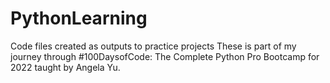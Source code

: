 # PythonLearning
Code files created as outputs to practice projects
These is part of my journey through #100DaysofCode: The Complete Python Pro Bootcamp for 2022 taught by Angela Yu.

